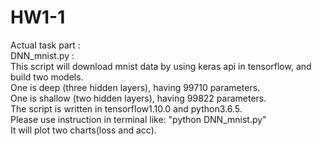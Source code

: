 # HW1-1
Actual task part :  
    DNN_mnist.py :  
        This script will download mnist data by using keras api in tensorflow, and build two models.  
        One is deep (three hidden layers), having 99710 parameters.  
        One is shallow (two hidden layers), having 99822 parameters.  
        The script is written in tensorflow1.10.0 and python3.6.5.  
        Please use instruction in terminal like: "python DNN_mnist.py"  
        It will plot two charts(loss and acc).  
